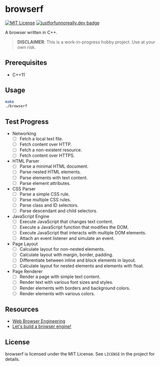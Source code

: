 # browserf 
[![MIT License](https://img.shields.io/badge/license-MIT-blue)](/LICENSE)
[![justforfunnoreally.dev badge](https://img.shields.io/badge/justforfunnoreally-dev-9ff)](https://justforfunnoreally.dev)

A browser written in C++.

> **DISCLAIMER**: This is a work-in-progress hobby project. Use at your own risk.

## Prerequisites
- C++11

## Usage
```sh
make
./browserf
```

## Test Progress
- Networking
    - [ ] Fetch a local text file.
    - [ ] Fetch content over HTTP.
    - [ ] Fetch a non-existent resource.
    - [ ] Fetch content over HTTPS.
- HTML Parser
    - [ ] Parse a minimal HTML document.
    - [ ] Parse nested HTML elements.
    - [ ] Parse elements with text content.
    - [ ] Parse element attributes.
- CSS Parser
    - [ ] Parse a simple CSS rule.
    - [ ] Parse multiple CSS rules.
    - [ ] Parse class and ID selectors.
    - [ ] Parse descendant and child selectors.
- JavaScript Engine
    - [ ] Execute JavaScript that changes text content.
    - [ ] Execute a JavaScript function that modifies the DOM.
    - [ ] Execute JavaScript that interacts with multiple DOM elements.
    - [ ] Attach an event listener and simulate an event. 
- Page Layout
    - [ ] Calculate layout for non-nested elements.
    - [ ] Calculate layout with margin, border, padding.
    - [ ] Differentiate between inline and block elements in layout.
    - [ ] Calculate layout for nested elements and elements with float. 
- Page Renderer
    - [ ] Render a page with simple text content.
    - [ ] Render text with various font sizes and styles.
    - [ ] Render elements with borders and background colors.
    - [ ] Render elements with various colors. 

## Resources
- [Web Browser Engineering](browser.engineering)
- [Let's build a browser engine!](https://limpet.net/mbrubeck/2014/08/08/toy-layout-engine-1.html)

## License
browserf is licensed under the MIT License. See `LICENSE` in the project for details.
